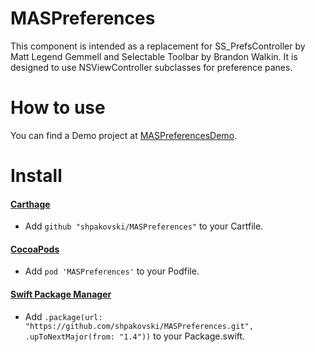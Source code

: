 # MASPreferences

This component is intended as a replacement for SS_PrefsController by Matt Legend Gemmell and Selectable Toolbar by Brandon Walkin. It is designed to use NSViewController subclasses for preference panes.

# How to use

You can find a Demo project at [MASPreferencesDemo](https://github.com/shpakovski/MASPreferencesDemo).

# Install

#### [Carthage](https://github.com/Carthage/Carthage)

- Add `github "shpakovski/MASPreferences"` to your Cartfile.

#### [CocoaPods](https://github.com/cocoapods/cocoapods)

- Add `pod 'MASPreferences'` to your Podfile.

#### [Swift Package Manager](https://www.swift.org/package-manager/)

- Add `.package(url: "https://github.com/shpakovski/MASPreferences.git", .upToNextMajor(from: "1.4"))` to your Package.swift.
